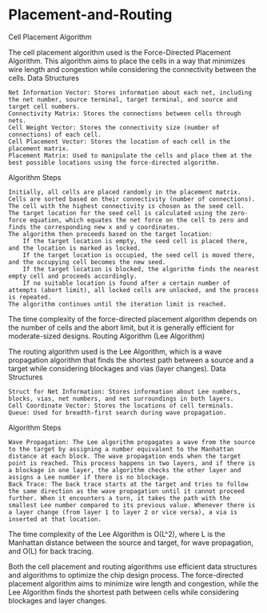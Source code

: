 # Placement-and-Routing

Cell Placement Algorithm

The cell placement algorithm used is the Force-Directed Placement Algorithm. This algorithm aims to place the cells in a way that minimizes wire length and congestion while considering the connectivity between the cells.
Data Structures

    Net Information Vector: Stores information about each net, including the net number, source terminal, target terminal, and source and target cell numbers.
    Connectivity Matrix: Stores the connections between cells through nets.
    Cell Weight Vector: Stores the connectivity size (number of connections) of each cell.
    Cell Placement Vector: Stores the location of each cell in the placement matrix.
    Placement Matrix: Used to manipulate the cells and place them at the best possible locations using the force-directed algorithm.

Algorithm Steps

    Initially, all cells are placed randomly in the placement matrix.
    Cells are sorted based on their connectivity (number of connections).
    The cell with the highest connectivity is chosen as the seed cell.
    The target location for the seed cell is calculated using the zero-force equation, which equates the net force on the cell to zero and finds the corresponding new x and y coordinates.
    The algorithm then proceeds based on the target location:
        If the target location is empty, the seed cell is placed there, and the location is marked as locked.
        If the target location is occupied, the seed cell is moved there, and the occupying cell becomes the new seed.
        If the target location is blocked, the algorithm finds the nearest empty cell and proceeds accordingly.
        If no suitable location is found after a certain number of attempts (abort limit), all locked cells are unlocked, and the process is repeated.
    The algorithm continues until the iteration limit is reached.

The time complexity of the force-directed placement algorithm depends on the number of cells and the abort limit, but it is generally efficient for moderate-sized designs.
Routing Algorithm (Lee Algorithm)

The routing algorithm used is the Lee Algorithm, which is a wave propagation algorithm that finds the shortest path between a source and a target while considering blockages and vias (layer changes).
Data Structures

    Struct for Net Information: Stores information about Lee numbers, blocks, vias, net numbers, and net surroundings in both layers.
    Cell Coordinate Vector: Stores the locations of cell terminals.
    Queue: Used for breadth-first search during wave propagation.

Algorithm Steps

    Wave Propagation: The Lee algorithm propagates a wave from the source to the target by assigning a number equivalent to the Manhattan distance at each block. The wave propagation ends when the target point is reached. This process happens in two layers, and if there is a blockage in one layer, the algorithm checks the other layer and assigns a Lee number if there is no blockage.
    Back Trace: The back trace starts at the target and tries to follow the same direction as the wave propagation until it cannot proceed further. When it encounters a turn, it takes the path with the smallest Lee number compared to its previous value. Whenever there is a layer change (from layer 1 to layer 2 or vice versa), a via is inserted at that location.

The time complexity of the Lee Algorithm is O(L^2), where L is the Manhattan distance between the source and target, for wave propagation, and O(L) for back tracing.

Both the cell placement and routing algorithms use efficient data structures and algorithms to optimize the chip design process. The force-directed placement algorithm aims to minimize wire length and congestion, while the Lee Algorithm finds the shortest path between cells while considering blockages and layer changes.
